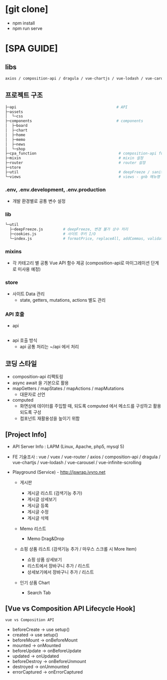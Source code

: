 # [git clone]
- npm install
- npm run serve

# [SPA GUIDE]

## libs
```bash
axios / composition-api / dragula / vue-chartjs / vue-lodash / vue-carousel / vue-infinite-scrolling
```
## 프로젝트 구조
```bash
├─api                                             # API
├─assets
│  └─css
├─components                                      # components
│  ├─board
│  ├─chart
│  ├─home
│  ├─memo
│  ├─news
│  └─shop
├─cpa_function                                     # composition-api functions
├─mixin                                            # mixin 설정
├─router                                           # router 설정
├─store
├─util                                             # deepFreeze / sanitize 구성
└─views                                            # views - gnb 메뉴명 기준 구성
```

### .env, .env.development, .env.production
- 개발 환경별로 공통 변수 설정

### lib
```bash
└─util
  ├─deepFreeze.js         # deepFreeze, 변경 불가 상수 처리
  ├─cookies.js            # 사이트 쿠키 I/O
  └─index.js              # formatPrice, replaceAll, addCommas, validateEmail
```

### mixins
- 각 카테고리 별 공통 Vue API 함수 제공
  (composition-api로 마이그레이션 단계로 미사용 예정)


### store
- 사이트 Data 관리
  - state, getters, mutations, actions 별도 관리

### API 호출
- api
  ```javascript
  ```
- api 호출 방식
  - api 공통 처리는 ~/api 에서 처리


## 코딩 스타일
- composition-api 리팩토링
- async await 을 기본으로 활용
- mapGetters / mapStates / mapActions / mapMutations
  - 대문자로 선언
- computed
  - 화면상에 데이터를 주입할 때, 되도록 computed 에서 메소드를 구성하고 활용되도록 구성
  - 컴포넌트 재활용성을 높이기 위함



## [Project Info]

- API Server Info : LAPM (Linux, Apache, php5, mysql 5)
- FE 기술조사 : vue / vuex / vue-router / axios / composition-api / dragula / vue-chartjs / vue-lodash / vue-carousel / vue-infinite-scrolling
- Playground (Service) - http://jswrap.ivyro.net

  - 게시판
    - 게시글 리스트 (검색기능 추가)
    - 게시글 상세보기
    - 게시글 등록
    - 게시글 수정
    - 게시글 삭제

  - Memo 리스트
    - Memo Drag&Drop

  - 쇼핑 상품 리스트 (검색기능 추가 / 마우스 스크롤 시 More Item)
    - 쇼핑 상품 상세보기
    - 리스트에서 장바구니 추가 / 리스트
    - 상세보기에서 장바구니 추가 / 리스트

  - 인기 상품 Chart
    - Search Tab


## [Vue vs Composition API Lifecycle Hook]
```bash
vue vs Composition API
```
- beforeCreate -> use setup()
- created -> use setup()
- beforeMount -> onBeforeMount
- mounted -> onMounted
- beforeUpdate -> onBeforeUpdate
- updated -> onUpdated
- beforeDestroy -> onBeforeUnmount
- destroyed -> onUnmounted
- errorCaptured -> onErrorCaptured
